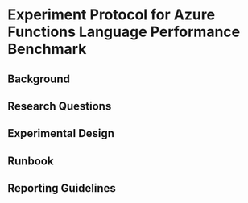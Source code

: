 # Experiment Protocol for Azure Functions Language Performance Benchmark

## Background


## Research Questions

## Experimental Design


## Runbook


## Reporting Guidelines